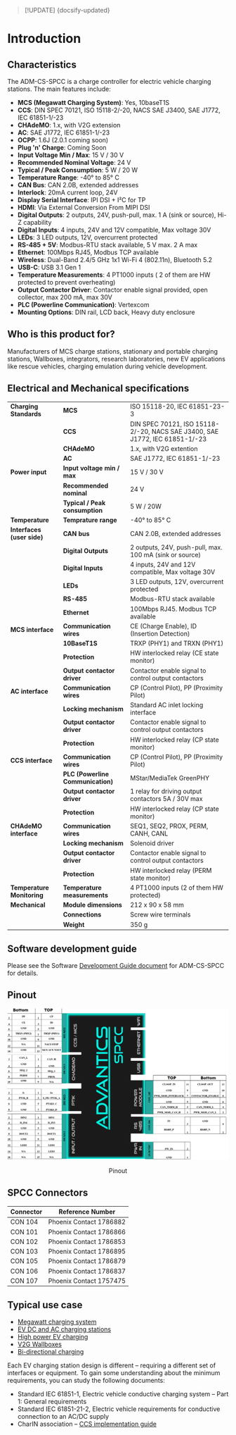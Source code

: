 > [!UPDATE] {docsify-updated}
# Introduction

## Characteristics

The ADM-CS-SPCC is a charge controller for electric vehicle charging stations. The main features include:

- **MCS (Megawatt Charging System)**: Yes, 10baseT1S
- **CCS**: DIN SPEC 70121, ISO 15118-2/-20, NACS SAE J3400, SAE J1772, IEC 61851-1/-23
- **CHAdeMO**: 1.x, with V2G extension
- **AC**: SAE J1772, IEC 61851-1/-23
- **OCPP**: 1.6J (2.0.1 coming soon)
- **Plug 'n' Charge**: Coming Soon
- **Input Voltage Min / Max**: 15 V / 30 V
- **Recommended Nominal Voltage**: 24 V
- **Typical / Peak Consumption**: 5 W / 20 W
- **Temperature Range**: -40° to 85° C
- **CAN Bus**: CAN 2.0B, extended addresses
- **Interlock**: 20mA current loop, 24V
- **Display Serial Interface**: IPI DSI + I²C for TP
- **HDMI**: Via External Conversion From MIPI DSI
- **Digital Outputs**: 2 outputs, 24V, push-pull, max. 1 A (sink or source), Hi-Z capability
- **Digital Inputs**: 4 inputs, 24V and 12V compatible, Max voltage 30V
- **LEDs**: 3 LED outputs, 12V, overcurrent protected
- **RS-485 + 5V**: Modbus-RTU stack available, 5 V max. 2 A max
- **Ethernet**: 100Mbps RJ45, Modbus TCP available
- **Wireless**: Dual-Band 2.4/5 GHz 1x1 Wi-Fi 4 (802.11n), Bluetooth 5.2
- **USB-C**: USB 3.1 Gen 1
- **Temperature Measurements**: 4 PT1000 inputs ( 2 of them are HW protected to prevent overheating)
- **Output Contactor Driver**: Contactor enable signal provided, open collector, max 200 mA, max 30V
- **PLC (Powerline Communication)**: Vertexcom
- **Mounting Options**: DIN rail, LCD back, Heavy duty enclosure



## Who is this product for?

Manufacturers of MCS charge stations, stationary and portable charging stations, Wallboxes, integrators, research laboratories, new EV applications like rescue vehicles, charging emulation during vehicle development.

## Electrical and Mechanical specifications


|       |                                            |                         |
|-----------------------------|-------------------------------------------------|----------------------------------------------------|
| **Charging Standards**      | **MCS**                                          | ISO 15118-20, IEC 61851-23-3                      |
|                             | **CCS**                                          | DIN SPEC 70121, ISO 15118-2/-20, NACS SAE J3400, SAE J1772, IEC 61851-1/-23|
|                             | **CHAdeMO**                                      | 1.x, with V2G extention                           |
|                             | **AC**                                           | SAE J1772, IEC 61851-1/-23                        |
| **Power input**             | **Input voltage min / max**                      | 15 V / 30 V                                       |
|                             | **Recommended nominal**                          | 24 V                                              |
|                             | **Typical / Peak consumption**                   | 5 W / 20W                                         |
| **Temperature**             | **Temprature range**                             | -40° to 85° C                                     |
| **Interfaces (user side)**  | **CAN bus**                                      | CAN 2.0B, extended addresses                      |
|                             | **Digital Outputs**                              | 2 outputs, 24V, push-pull, max. 100 mA (sink or source)|
|                             | **Digital Inputs**                               | 4 inputs, 24V and 12V compatible, Max voltage 30V |
|                             | **LEDs**                                         | 3 LED outputs, 12V, overcurrent protected         |
|                             | **RS-485**                                       | Modbus-RTU stack available                        |
|                             | **Ethernet**                                     | 100Mbps RJ45. Modbus TCP available                |
| **MCS interface**           | **Communication wires**                          | CE (Charge Enable), ID (Insertion Detection)      |
|                             | **10BaseT1S**                                    | TRXP (PHY1) and TRXN (PHY1)                       |
|                             | **Protection**                                   | HW interlocked relay (CE state monitor)           |
|                             | **Output contactor driver**                      | Contactor enable signal to control output contactors |
| **AC interface**            | **Communication wires**                          | CP (Control Pilot), PP (Proximity Pilot)          |
|                             | **Locking mechanism**                            | Standard AC inlet locking interface               |
|                             | **Output contactor driver**                      | Contactor enable signal to control output contactors |
|                             | **Protection**                                   | HW interlocked relay (CP state monitor)           |
| **CCS interface**           | **Communication wires**                          | CP (Control Pilot), PP (Proximity Pilot)          |
|                             | **PLC (Powerline Communication)**                | MStar/MediaTek GreenPHY                           |
|                             | **Output contactor driver**                      | 1 relay for driving output contactors 5A / 30V max|
|                             | **Protection**                                   | HW interlocked relay (CP state monitor)           |
| **CHAdeMO interface**       | **Communication wires**                          | SEQ1, SEQ2, PROX, PERM, CANH, CANL                |
|                             | **Locking mechanism**                            | Solenoid driver                                   |
|                             | **Output contactor driver**                      | Contactor enable signal to control output contactors |
|                             | **Protection**                                   | HW interlocked relay (PERM state monitor)         |
| **Temperature Monitoring**  | **Temperature measurements**                     | 4 PT1000 inputs (2 of them HW protected)                            |
| **Mechanical**              | **Module dimensions**                            | 212 x 90 x 58 mm                                  |
|                             | **Connections**                                  | Screw wire terminals                              |
|                             | **Weight**                                       | 350 g                                             |

## Software development guide

Please see the Software [Development Guide document](charge-controllers/sys3_user/README.md) for ADM-CS-SPCC for details.

## Pinout

![Pinout](images/SPCC_pinout3.png "Pinout")
</div>
<figcaption style="text-align: center">Pinout</figcaption>

## SPCC Connectors

| Connector | Reference Number          |
|-----------|---------------------------|
| CON 104   | Phoenix Contact 1786882   |
| CON 101   | Phoenix Contact 1786866   |
| CON 102   | Phoenix Contact 1786853   |
| CON 103   | Phoenix Contact 1786895   |
| CON 105   | Phoenix Contact 1786879   |
| CON 106   | Phoenix Contact 1786837   |
| CON 107   | Phoenix Contact 1757475   |


## Typical use case

- [Megawatt charging system](https://advantics.fr/applications/ev-charging/mw-charging-system/)
- [EV DC and AC charging stations](https://advantics.fr/applications/ev-charging/charge-station-controller/)
- [High power EV charging](https://advantics.fr/applications/ev-charging/high-power-ev-charging/)
- [V2G Wallboxes](https://advantics.fr/applications/ev-charging/v2g-wallboxes/)
- [Bi-directional charging](https://advantics.fr/applications/ev-charging/bidirectional-charging/)

Each EV charging station design is different – requiring a different set of interfaces or equipment. To gain some understanding about the minimum requirements, you can study the following documents:
- Standard IEC 61851-1, Electric vehicle conductive charging system – Part 1: General requirements
- Standard IEC 61851-21-2, Electric vehicle requirements for conductive connection to an AC/DC supply
- CharIN association – [CCS implementation guide](https://www.charinev.org/ccs-at-a-glance/ccs-implementation-guideline/)
